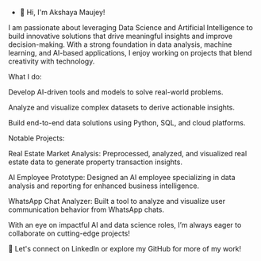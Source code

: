 - 👋 Hi, I'm Akshaya Maujey!

I am passionate about leveraging Data Science and Artificial Intelligence to build innovative solutions that drive meaningful insights and improve decision-making.
With a strong foundation in data analysis, machine learning, and AI-based applications, I enjoy working on projects that blend creativity with technology.

What I do:

Develop AI-driven tools and models to solve real-world problems.

Analyze and visualize complex datasets to derive actionable insights.

Build end-to-end data solutions using Python, SQL, and cloud platforms.

Notable Projects:

Real Estate Market Analysis: Preprocessed, analyzed, and visualized real estate data to generate property transaction insights.

AI Employee Prototype: Designed an AI employee specializing in data analysis and reporting for enhanced business intelligence.

WhatsApp Chat Analyzer: Built a tool to analyze and visualize user communication behavior from WhatsApp chats.

With an eye on impactful AI and data science roles, I’m always eager to collaborate on cutting-edge projects!

🔗 Let's connect on LinkedIn or explore my GitHub for more of my work!
